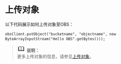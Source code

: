 # 上传对象<a name="ZH-CN_TOPIC_0142815463"></a>

以下代码展示如何上传对象至OBS：

```
obsClient.putObject("bucketname", "objectname", new ByteArrayInputStream("Hello OBS".getBytes()));
```

>![](public_sys-resources/icon-note.gif) **说明：**   
>更多上传对象的信息，请参见[上传对象](对象上传简介.md)。  

